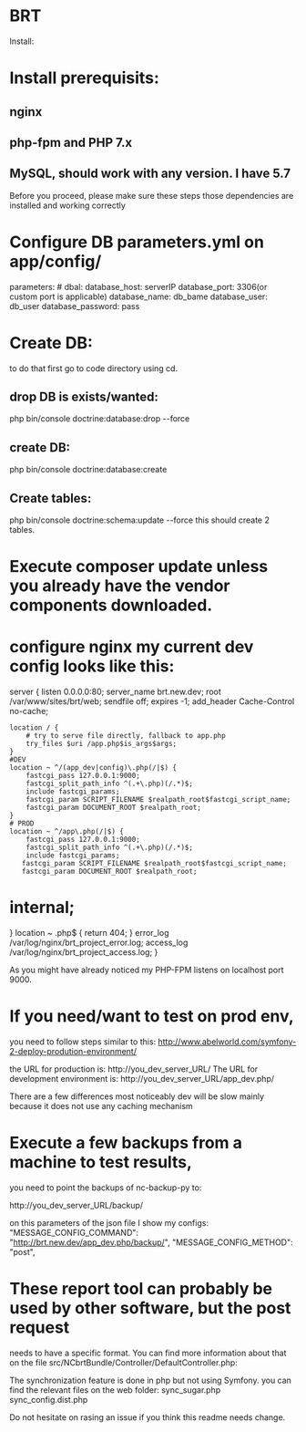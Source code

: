 BRT
====
Install:
# Install prerequisits:
## nginx
## php-fpm and PHP 7.x
## MySQL, should work with any version. I have 5.7

Before you proceed, please make sure these steps those dependencies are 
installed and working correctly

# Configure DB parameters.yml on app/config/

parameters:
    #    dbal: 
    database_host: serverIP
    database_port: 3306(or custom port is applicable)
    database_name: db_bame
    database_user: db_user
    database_password: pass

# Create DB:
to do that first go to code directory using cd.
## drop DB is exists/wanted:
php bin/console doctrine:database:drop --force
## create DB:
php bin/console doctrine:database:create


## Create tables:
php bin/console doctrine:schema:update --force
this should create 2 tables.

# Execute composer update unless you already have the vendor components downloaded.

# configure nginx my current dev config looks like this:

server {
    listen 0.0.0.0:80;
    server_name brt.new.dev;
    root /var/www/sites/brt/web;
    sendfile  off;
    expires -1;
    add_header Cache-Control no-cache;

    location / {
        # try to serve file directly, fallback to app.php
        try_files $uri /app.php$is_args$args;
    }
    #DEV
    location ~ ^/(app_dev|config)\.php(/|$) {
        fastcgi_pass 127.0.0.1:9000;
        fastcgi_split_path_info ^(.+\.php)(/.*)$;
        include fastcgi_params;
        fastcgi_param SCRIPT_FILENAME $realpath_root$fastcgi_script_name;
        fastcgi_param DOCUMENT_ROOT $realpath_root;
    }
    # PROD
    location ~ ^/app\.php(/|$) {
        fastcgi_pass 127.0.0.1:9000;
        fastcgi_split_path_info ^(.+\.php)(/.*)$;
        include fastcgi_params;
       fastcgi_param SCRIPT_FILENAME $realpath_root$fastcgi_script_name;
       fastcgi_param DOCUMENT_ROOT $realpath_root;
#       internal;
   }
   location ~ \.php$ {
     return 404;
   }
   error_log /var/log/nginx/brt_project_error.log;
   access_log /var/log/nginx/brt_project_access.log;
}

As you might have already noticed my PHP-FPM listens on localhost port 9000.

# If you need/want to test on prod env, 
you need to follow steps similar to this:
http://www.abelworld.com/symfony-2-deploy-prodution-environment/

the URL for production is:
http://you_dev_server_URL/
The URL for development environment is:
http://you_dev_server_URL/app_dev.php/

There are a few differences most noticeably dev will be slow mainly because it 
does not use any caching mechanism 

# Execute a few backups from a machine to test results, 
you need to point the backups of nc-backup-py to:

http://you_dev_server_URL/backup/

on this parameters of the json file I show my configs: 
    "MESSAGE_CONFIG_COMMAND": "http://brt.new.dev/app_dev.php/backup/",
    "MESSAGE_CONFIG_METHOD": "post",

# These report tool can probably be used by other software, but the post request 
needs to have a specific format. You can find more information about that on 
the file src/NCbrtBundle/Controller/DefaultController.php:

The synchronization feature is done in php but not using Symfony. you can find 
the relevant files on the web folder:
sync_sugar.php
sync_config.dist.php

Do not hesitate on rasing an issue if you think this readme needs change.
